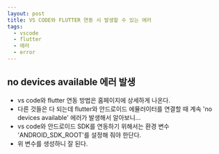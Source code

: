 ```yaml
---
layout: post
title: VS CODE와 FLUTTER 연동 시 발생할 수 있는 에러
tags:
  - vscode
  - flutter
  - 에러
  - error
---
```


## no devices available 에러 발생
* vs code와 flutter 연동 방법은 홈페이지에 상세하게 나온다.
* 다른 것들은 다 되는데 flutter와 안드로이드 에뮬러이터를 연결할 때 계속 'no devices available' 에러가 발생해서 알아보니...
* vs code와 안드로이드 SDK를 연동하기 위해서는 환경 변수 'ANDROID_SDK_ROOT'를 설정해 줘야 한단다.
* 위 변수를 생성하니 잘 된다.

